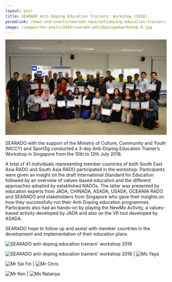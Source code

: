 ```yaml
---
layout: post
title: SEARADO Anti-Doping Education Trainers' Workshop (2018)
permalink: /news-and-events/searado-news/antidoping-education-trainers'-workshop-2018/
image: /images/for-posts/2018/searado-antidopingedworkshop-0.jpg
---
```

![SEARADO anti-doping education trainers' workshop 2018](/images/for-posts/2018/searado-antidopingedworkshop-0.jpg)

SEARADO with the support of the Ministry of Culture, Community and Youth (MCCY) and SportSg conducted a 3-day Anti-Doping Education Trainer’s Workshop in Singapore from the 10th to 12th July 2018. 

A total of 41 individuals representing member countries of both South East Asia RADO and South Asia RADO participated in the workshop. Participants were given an insight on the draft International Standard for Education followed by an overview of values-based education and the different approaches adopted by established NADOs. The latter was presented by education experts from JADA, CHINADA, ASADA, USADA, OCEANIA  RADO and SEARADO and stakeholders from Singapore who gave their insights on how they successfully run their Anti-Doping education programmes. Participants also had an hands-on by playing the NewMo Activity, a values-based activity developed by JADA and also on the VR tool developed by ASADA.

SEARADO hope to follow up and assist with member countries in the development and implementation of their education plans.

![SEARADO anti-doping education trainers' workshop 2018](/images/for-posts/2018/searado-antidopingedworkshop-1.jpg) 

![SEARADO anti-doping education trainers' workshop 2018](/images/for-posts/2018/searado-antidopingedworkshop-2.jpg) | ![Ms Yaya](/images/for-posts/2018/searado-antidopingedworkshop-3.jpg "Ms Yaya") 

![Mr Sai Fei](/images/for-posts/2018/searado-antidopingedworkshop-4.jpg "Mr SaiFei") | ![Mr Chris](/images/for-posts/2018/searado-antidopingedworkshop-5.jpg "Mr Chris") 

![Mr Ken](/images/for-posts/2018/searado-antidopingedworkshop-6.jpg "Mr Ken") | ![Ms Natanya](/images/for-posts/2018/searado-antidopingedworkshop-7.jpg "Ms Natanya")
